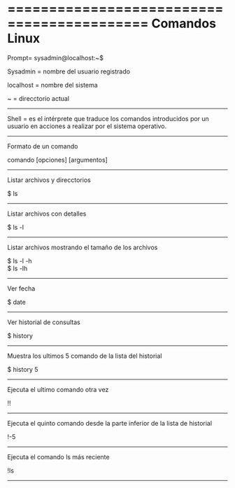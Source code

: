 ===========================================
Comandos Linux
===========================================
Prompt= sysadmin@localhost:~$

Sysadmin = nombre del usuario registrado

localhost = nombre del sistema

~ = direcctorio actual

-----
Shell = es el intérprete que traduce los comandos introducidos por un usuario en acciones a realizar por el sistema operativo.

-----
Formato de un comando

comando [opciones] [argumentos]

-----
Listar archivos y direcctorios

$ ls

------
Listar archivos con detalles

$ ls -l

------
Listar archivos mostrando el tamaño de los archivos

$ ls -l -h   
$ ls -lh

------
Ver fecha

$ date

------
Ver historial de consultas

$ history

------
Muestra los ultimos 5 comando de la lista del historial

$ history 5

------
Ejecuta el ultimo comando otra vez

!!

------
Ejecuta el quinto comando desde la parte inferior de la lista de historial

!-5

------
Ejecuta el comando ls más reciente

!ls

------

